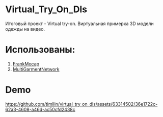 # Virtual_Try_On_Dls
Итоговый проект - Virtual try-on. 
Виртуальная примерка 3D модели одежды на видео. 

# Использованы:
1. [FrankMocap](https://github.com/facebookresearch/frankmocap)
2. [MultiGarmentNetwork](https://github.com/bharat-b7/MultiGarmentNetwork) 

# Demo



https://github.com/timllin/virtual_try_on_dls/assets/63314502/36e1722c-62a3-4608-a46d-ac50cfd2438c

